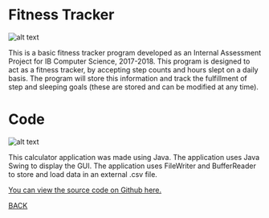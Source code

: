 # Fitness Tracker
![alt text](https://howardying.github.io/Programming1Portfolio/Images/ageCalc1.png)

This is a basic fitness tracker program developed as an Internal Assessment Project for IB Computer Science, 2017-2018. This program is designed to act as a fitness tracker, by accepting step counts and hours slept on a daily basis. The program will store this information and track the fulfillment of step and sleeping goals (these are stored and can be modified at any time).

# Code
![alt text](https://howardying.github.io/Programming2Portfolio/Images/fitTrackerCode.png)

This calculator application was made using Java. The application uses Java Swing to display the GUI. The application uses FileWriter and BufferReader to store and load data in an external .csv file.

[You can view the source code on Github here.](https://github.com/HowardYing/fitTracker)

[BACK](https://howardying.github.io/Programming2Portfolio/ "Back to Home")


